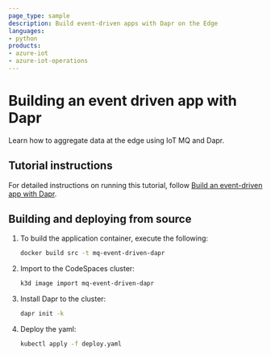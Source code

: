 ```yaml
---
page_type: sample
description: Build event-driven apps with Dapr on the Edge
languages:
- python
products:
- azure-iot
- azure-iot-operations
---
```


# Building an event driven app with Dapr

Learn how to aggregate data at the edge using IoT MQ and Dapr.

## Tutorial instructions

For detailed instructions on running this tutorial, follow [Build an event-driven app with Dapr](https://learn.microsoft.com/azure/iot-operations/develop/tutorial-event-driven-with-dapr).

## Building and deploying from source

1. To build the application container, execute the following:

    ```bash
    docker build src -t mq-event-driven-dapr
    ```

1. Import to the CodeSpaces cluster:

    ```bash
    k3d image import mq-event-driven-dapr
    ```

1. Install Dapr to the cluster:

    ```bash
    dapr init -k
    ```

1. Deploy the yaml:

    ```bash
    kubectl apply -f deploy.yaml
    ```
